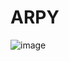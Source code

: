 # ARPY #

![image](https://user-images.githubusercontent.com/91953982/203137527-1197a5c3-7fc6-4953-99ec-1c7b14ceb742.png)

